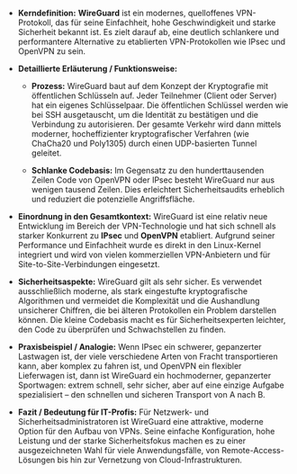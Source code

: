 - **Kerndefinition:** **WireGuard** ist ein modernes, quelloffenes VPN-Protokoll, das für seine Einfachheit, hohe Geschwindigkeit und starke Sicherheit bekannt ist. Es zielt darauf ab, eine deutlich schlankere und performantere Alternative zu etablierten VPN-Protokollen wie IPsec und OpenVPN zu sein.
    
- **Detaillierte Erläuterung / Funktionsweise:**
    
    - **Prozess:** WireGuard baut auf dem Konzept der Kryptografie mit öffentlichen Schlüsseln auf. Jeder Teilnehmer (Client oder Server) hat ein eigenes Schlüsselpaar. Die öffentlichen Schlüssel werden wie bei SSH ausgetauscht, um die Identität zu bestätigen und die Verbindung zu autorisieren. Der gesamte Verkehr wird dann mittels moderner, hocheffizienter kryptografischer Verfahren (wie ChaCha20 und Poly1305) durch einen UDP-basierten Tunnel geleitet.
        
    - **Schlanke Codebasis:** Im Gegensatz zu den hunderttausenden Zeilen Code von OpenVPN oder IPsec besteht WireGuard nur aus wenigen tausend Zeilen. Dies erleichtert Sicherheitsaudits erheblich und reduziert die potenzielle Angriffsfläche.
        
- **Einordnung in den Gesamtkontext:** WireGuard ist eine relativ neue Entwicklung im Bereich der VPN-Technologie und hat sich schnell als starker Konkurrent zu **IPsec** und **OpenVPN** etabliert. Aufgrund seiner Performance und Einfachheit wurde es direkt in den Linux-Kernel integriert und wird von vielen kommerziellen VPN-Anbietern und für Site-to-Site-Verbindungen eingesetzt.
    
- **Sicherheitsaspekte:** WireGuard gilt als sehr sicher. Es verwendet ausschließlich moderne, als stark eingestufte kryptografische Algorithmen und vermeidet die Komplexität und die Aushandlung unsicherer Chiffren, die bei älteren Protokollen ein Problem darstellen können. Die kleine Codebasis macht es für Sicherheitsexperten leichter, den Code zu überprüfen und Schwachstellen zu finden.
    
- **Praxisbeispiel / Analogie:** Wenn IPsec ein schwerer, gepanzerter Lastwagen ist, der viele verschiedene Arten von Fracht transportieren kann, aber komplex zu fahren ist, und OpenVPN ein flexibler Lieferwagen ist, dann ist WireGuard ein hochmoderner, gepanzerter Sportwagen: extrem schnell, sehr sicher, aber auf eine einzige Aufgabe spezialisiert – den schnellen und sicheren Transport von A nach B.
    
- **Fazit / Bedeutung für IT-Profis:** Für Netzwerk- und Sicherheitsadministratoren ist WireGuard eine attraktive, moderne Option für den Aufbau von VPNs. Seine einfache Konfiguration, hohe Leistung und der starke Sicherheitsfokus machen es zu einer ausgezeichneten Wahl für viele Anwendungsfälle, von Remote-Access-Lösungen bis hin zur Vernetzung von Cloud-Infrastrukturen.